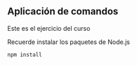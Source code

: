 ## Aplicación de comandos

Este es el ejercicio del curso

Recuerde instalar los paquetes de Node.js

```
npm install
```